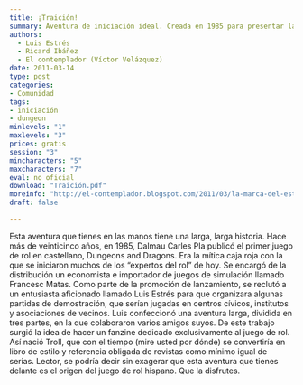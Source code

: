 ```yaml
---
title: ¡Traición!
summary: Aventura de iniciación ideal. Creada en 1985 para presentar la primera edición de Dungeons and Dragons y adaptada para Aventuras en la Marca del Este por Ricard Ibáñez.
authors:
  - Luis Estrés
  - Ricard Ibáñez
  - El contemplador (Víctor Velázquez)
date: 2011-03-14
type: post
categories:
- Comunidad
tags:
- iniciación
- dungeon
minlevels: "1"
maxlevels: "3"
prices: gratis
session: "3"
mincharacters: "5"
maxcharacters: "7"
eval: no oficial
download: "Traición.pdf"
moreinfo: "http://el-contemplador.blogspot.com/2011/03/la-marca-del-este-aventura-traicion.html"
draft: false

---
```


Esta aventura que tienes en las manos tiene una larga, larga historia. Hace más de veinticinco años, en 1985, Dalmau Carles Pla publicó el primer juego de rol en castellano, Dungeons and Dragons. Era la mítica caja roja con la que se iniciaron muchos de los “expertos del rol” de hoy. Se encargó de la distribución un economista e importador de juegos de simulación llamado Francesc Matas.
Como parte de la promoción de lanzamiento, se reclutó a un entusiasta aficionado llamado Luis Estrés para que organizara algunas partidas de demostración, que serían jugadas en centros cívicos, institutos y asociaciones de vecinos. Luis confeccionó una aventura larga, dividida en tres partes, en la que colaboraron varios amigos suyos. De este trabajo surgió la idea de hacer un fanzine dedicado exclusivamente al juego de rol. Así nació Troll, que con el tiempo (mire usted por dónde) se convertiría en libro de estilo y referencia obligada de revistas como mínimo igual de serias.
Lector, se podría decir sin exagerar que esta aventura que tienes delante es el origen del juego de rol hispano. Que la disfrutes.
